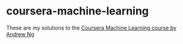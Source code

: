 # coursera-machine-learning

These are my solutions to the 
[Coursera Machine Learning course by Andrew Ng](https://www.coursera.org/learn/machine-learning)

